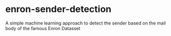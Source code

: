 # enron-sender-detection
A simple machine learning approach to detect the sender based on the mail body of the famous Enron Datasset

